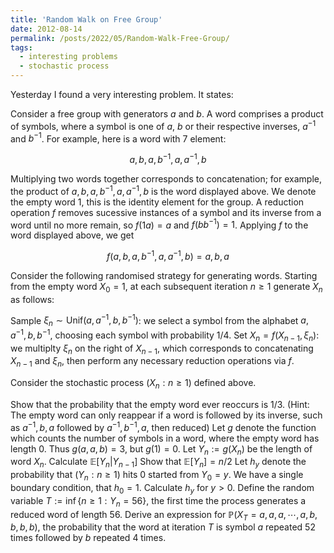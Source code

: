 ```yaml
---
title: 'Random Walk on Free Group'
date: 2012-08-14
permalink: /posts/2022/05/Random-Walk-Free-Group/
tags:
  - interesting problems
  - stochastic process
---
```


Yesterday I found a very interesting problem. It states:

Consider a free group with generators $a$ and $b$. A word comprises a product of symbols, where a symbol is one of $a$, $b$ or their respective inverses, $a^{-1}$ and $b^{-1}$. For example, here is a word with 7 element:

$$a,b,a,b^{-1},a,a^{-1},b$$

Multiplying two words together corresponds to concatenation; for example, the product of $a,b,a,b^{-1},a,a^{-1},b$ is the word displayed above. We denote the empty word 1, this is the identity element for the group. A reduction operation $f$ removes sucessive instances of a symbol and its inverse from a word until no more remain, so $f(1a)=a$ and $f(bb^{-1})=1$. Applying $f$ to the word displayed above, we get

$$f(a,b,a,b^{-1},a,a^{-1},b)=a,b,a$$

Consider the following randomised strategy for generating words. Starting from the empty word $X_0=1$, at each subsequent iteration $n\geq 1$ generate $X_n$ as follows:

Sample $\xi_n\sim\text{Unif}(a,a^{-1},b,b^{-1})$: we select a symbol from the alphabet $a,a^{-1},b,b^{-1}$, choosing each symbol with probability $1/4$.
Set $X_n=f(X_{n-1},\xi_n)$: we multiplty $\xi_n$ on the right of $X_{n-1}$, which corresponds to concatenating $X_{n-1}$ and $\xi_n$, then perform any necessary reduction operations via $f$.

Consider the stochastic process $(X_n:n\geq1)$ defined above.

Show that the probability that the empty word ever reoccurs is $1/3$. (Hint: The empty word can only reappear if a word is followed by its inverse, such as $a^{-1},b,a$ followed by $a^{-1},b^{-1},a$, then reduced)
Let $g$ denote the function which counts the number of symbols in a word, where the empty word has length $0$. Thus $g(a,a,b)=3$, but $g(1)=0$. Let $Y_n:=g(X_n)$ be the length of word $X_n$.
Calculate $\mathbb{E}[Y_n|Y_{n-1}]$
Show that $\mathbb{E}[Y_n]=n/2$
Let $h_y$ denote the probability that $(Y_n:n\geq 1)$ hits $0$ started from $Y_0=y$. We have a single boundary condition, that $h_0=1$. Calculate $h_y$ for $y>0$.
Define the random variable $T:=\inf\{n\geq 1:Y_n=56\}$, the first time the process generates a reduced word of length 56. Derive an expression for $\mathbb{P}(X_T=a,a,a,\cdots,a,b,b,b,b)$, the probability that the word at iteration $T$ is symbol $a$ repeated 52 times followed by $b$ repeated 4 times.